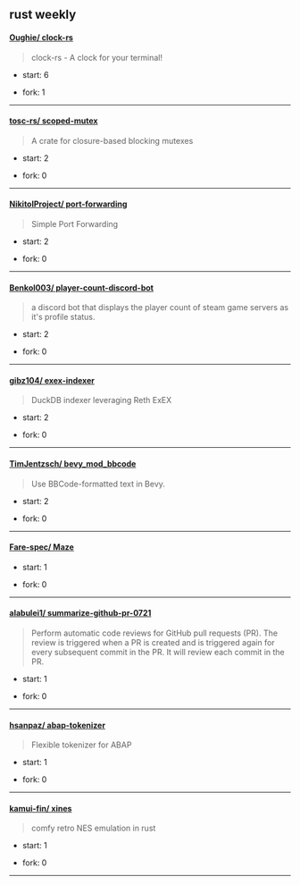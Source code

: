 ## rust weekly

#### [Oughie/ clock-rs](https://github.com/Oughie/clock-rs)
>  clock-rs - A clock for your terminal!
+ start: 6
+ fork: 1
---
#### [tosc-rs/ scoped-mutex](https://github.com/tosc-rs/scoped-mutex)
>  A crate for closure-based blocking mutexes
+ start: 2
+ fork: 0
---
#### [NikitolProject/ port-forwarding](https://github.com/NikitolProject/port-forwarding)
>  Simple Port Forwarding
+ start: 2
+ fork: 0
---
#### [Benkol003/ player-count-discord-bot](https://github.com/Benkol003/player-count-discord-bot)
>  a discord bot that displays the player count of steam game servers as it's profile status.
+ start: 2
+ fork: 0
---
#### [gibz104/ exex-indexer](https://github.com/gibz104/exex-indexer)
>  DuckDB indexer leveraging Reth ExEX
+ start: 2
+ fork: 0
---
#### [TimJentzsch/ bevy_mod_bbcode](https://github.com/TimJentzsch/bevy_mod_bbcode)
>  Use BBCode-formatted text in Bevy.
+ start: 2
+ fork: 0
---
#### [Fare-spec/ Maze](https://github.com/Fare-spec/Maze)
>  
+ start: 1
+ fork: 0
---
#### [alabulei1/ summarize-github-pr-0721](https://github.com/alabulei1/summarize-github-pr-0721)
>  Perform automatic code reviews for GitHub pull requests (PR). The review is triggered when a PR is created and is triggered again for every subsequent commit in the PR. It will review each commit in the PR.
+ start: 1
+ fork: 0
---
#### [hsanpaz/ abap-tokenizer](https://github.com/hsanpaz/abap-tokenizer)
>  Flexible tokenizer for ABAP
+ start: 1
+ fork: 0
---
#### [kamui-fin/ xines](https://github.com/kamui-fin/xines)
>  comfy retro NES emulation in rust
+ start: 1
+ fork: 0
---